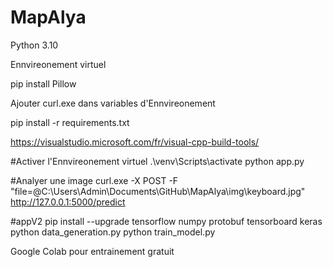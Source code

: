 # MapAlya
 
Python 3.10

Ennvireonement virtuel

pip install Pillow

Ajouter curl.exe dans variables d'Ennvireonement

pip install -r requirements.txt

https://visualstudio.microsoft.com/fr/visual-cpp-build-tools/

#Activer l'Ennvireonement virtuel
.\venv\Scripts\activate
python app.py

#Analyer une image
curl.exe -X POST -F "file=@C:\Users\Admin\Documents\GitHub\MapAlya\img\keyboard.jpg" http://127.0.0.1:5000/predict

#appV2
pip install --upgrade tensorflow numpy protobuf tensorboard keras
python data_generation.py
python train_model.py

Google Colab pour entrainement gratuit
